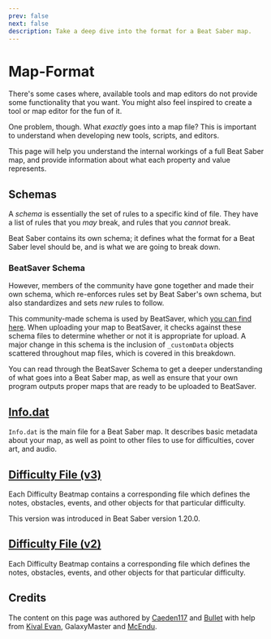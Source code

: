 ```yaml
---
prev: false
next: false
description: Take a deep dive into the format for a Beat Saber map.
---
```


<!-- markdownlint-disable MD036 -->

# Map-Format

There's some cases where, available tools and map editors do not provide some functionality that you want. You might also feel inspired to create a tool or map editor for the fun of it.

One problem, though. What _exactly_ goes into a map file? This is important to understand when developing new tools, scripts, and editors.

This page will help you understand the internal workings of a full Beat Saber map, and provide information about what each property and value represents.

## Schemas

A _schema_ is essentially the set of rules to a specific kind of file. They have a list of rules that you _may_ break, and rules that you _cannot_ break.

Beat Saber contains its own schema; it defines what the format for a Beat Saber level should be, and is what we are going to break down.

### BeatSaver Schema

However, members of the community have gone together and made their own schema, which re-enforces rules set by Beat Saber's own schema, but also standardizes and sets _new_ rules to follow.

This community-made schema is used by BeatSaver, which [you can find here](https://github.com/luludotdev/beatmap-schemas). When uploading your map to BeatSaver, it checks against these schema files to determine whether or not it is appropriate for upload. A major change in this schema is the inclusion of `_customData` objects scattered throughout map files, which is covered in this breakdown.

You can read through the BeatSaver Schema to get a deeper understanding of what goes into a Beat Saber map, as well as ensure that your own program outputs proper maps that are ready to be uploaded to BeatSaver.

## [Info.dat](./infodat-format.md)

`Info.dat` is the main file for a Beat Saber map. It describes basic metadata about your map, as well as point to other files to use for difficulties, cover art, and audio.

## [Difficulty File (v3)](./difficulty-format-v3.md)

Each Difficulty Beatmap contains a corresponding file which defines the notes, obstacles, events, and other objects for that particular difficulty.

This version was introduced in Beat Saber version 1.20.0.

## [Difficulty File (v2)](./difficulty-format-v2.md)

Each Difficulty Beatmap contains a corresponding file which defines the notes, obstacles, events, and other objects for that particular difficulty.

## Credits

The content on this page was authored by [Caeden117](./mapping-credits.md#caeden117) and [Bullet](./mapping-credits.md#bullet) with help from [Kival Evan](./mapping-credits.md#kival-evan), GalaxyMaster and [McEndu](./mapping-credits.md#mcendu).
